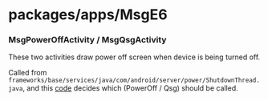 # packages/apps/MsgE6

### MsgPowerOffActivity / MsgQsgActivity

These two activities draw power off screen when device is being turned off.

Called from `frameworks/base/services/java/com/android/server/power/ShutdownThread.java`,
and this [code](https://github.com/rbx-rdm/pp1-frameworks/blob/27480b1d4244903925f4d3d94e0b6fe422b5031c/base/services/java/com/android/server/power/ShutdownThread.java#L134) decides which (PowerOff / Qsg) should be called.
